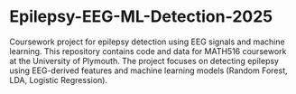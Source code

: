 # Epilepsy-EEG-ML-Detection-2025
Coursework project for epilepsy detection using EEG signals and machine learning.
This repository contains code and data for MATH516 coursework at the University of Plymouth.
The project focuses on detecting epilepsy using EEG-derived features and machine learning models (Random Forest, LDA, Logistic Regression).
